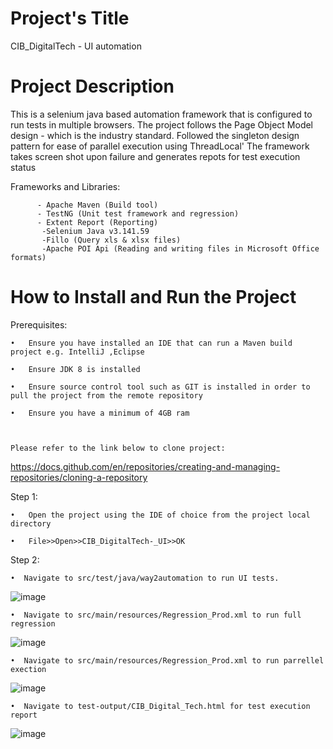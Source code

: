 # Project's Title
  CIB_DigitalTech - UI automation

 # Project Description
  This is a selenium java based automation framework that is configured to run tests in multiple browsers.
  The project follows the Page Object Model design - which is the industry standard.
  Followed the singleton design pattern for ease of parallel execution using ThreadLocal'
  The framework takes screen shot upon failure and
  generates repots for test execution status
  
  
   Frameworks and Libraries:
      
          - Apache Maven (Build tool)
          - TestNG (Unit test framework and regression)
          - Extent Report (Reporting)
           -Selenium Java v3.141.59
           -Fillo (Query xls & xlsx files)
           -Apache POI Api (Reading and writing files in Microsoft Office formats)
  
 #  How to Install and Run the Project
 
   Prerequisites:
       
    •	Ensure you have installed an IDE that can run a Maven build project e.g. IntelliJ ,Eclipse 
    
    •	Ensure JDK 8 is installed
    
    •	Ensure source control tool such as GIT is installed in order to pull the project from the remote repository
    
    •	Ensure you have a minimum of 4GB ram
    

   
    Please refer to the link below to clone project:
       
https://docs.github.com/en/repositories/creating-and-managing-repositories/cloning-a-repository
   
   Step 1:
   
    •	Open the project using the IDE of choice from the project local directory
    
    •	File>>Open>>CIB_DigitalTech-_UI>>OK

   Step 2:
    
    •  Navigate to src/test/java/way2automation to run UI tests.

![image](https://github.com/NeoMahobe/CIB_DigitalTech-_UI/assets/61291968/e51549db-4972-4416-adf1-af4d8dd25bd5)

    •  Navigate to src/main/resources/Regression_Prod.xml to run full regression

![image](https://github.com/NeoMahobe/CIB_DigitalTech-_UI/assets/61291968/f4b06605-ba4d-4b9a-a861-01d1549beefd)

    •  Navigate to src/main/resources/Regression_Prod.xml to run parrellel exection

![image](https://github.com/NeoMahobe/CIB_DigitalTech-_UI/assets/61291968/9b1471f5-d075-4761-aa72-05b9ffb5014f)

    •  Navigate to test-output/CIB_Digital_Tech.html for test execution report
  
![image](https://github.com/NeoMahobe/CIB_DigitalTech-_UI/assets/61291968/4856d02d-4b7f-4dcd-8fed-1c164caa0e89)



    

   
  
